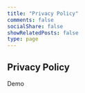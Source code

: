 ```yaml
---
title: "Privacy Policy"
comments: false
socialShare: false
showRelatedPosts: false
type: page
---
```


Privacy Policy
--------------

Demo
